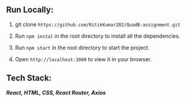 ## Run Locally:

1) git clone `https://github.com/RitikKumar202/QuadB-assignment.git`

2) Run `npm instal` in the root directory to install all the dependencies.

3) Run `npm start` in the root directory to start the project.

4) Open `http://localhost:3000` to view it in your browser.

## Tech Stack:

***React, HTML, CSS, React Router, Axios***

